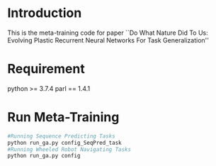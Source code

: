 # Introduction
This is the meta-training code for paper ``Do What Nature Did To Us: Evolving Plastic Recurrent Neural Networks For Task Generalization''

# Requirement
python >= 3.7.4
parl == 1.4.1

# Run Meta-Training
```bash
#Running Sequence Predicting Tasks
python run_ga.py config_SeqPred_task
#Running Wheeled Robot Navigating Tasks
python run_ga.py config
```
